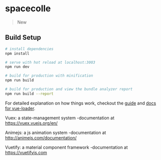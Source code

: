 # spacecolle

> New

## Build Setup

``` bash
# install dependencies
npm install

# serve with hot reload at localhost:3003
npm run dev

# build for production with minification
npm run build

# build for production and view the bundle analyzer report
npm run build --report
```

For detailed explanation on how things work, checkout the [guide](http://vuejs-templates.github.io/webpack/) and [docs for vue-loader](http://vuejs.github.io/vue-loader).

Vuex: a state-management system
-documentation at https://vuex.vuejs.org/en/

Animejs: a js animation system
-documentation at http://animejs.com/documentation/

Vuetify: a material component framework
-documentation at https://vuetifyjs.com